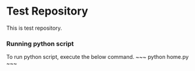 # Test Repository
This is test repository.

### Running python script
To run python script, execute the below command.
    ~~~
    python home.py
    ~~~